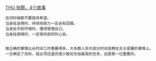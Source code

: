 [THU 张颢，4个故事](https://www.bilibili.com/video/av77340978/)  
```
任何时候都不要放弃希望。   
当身处逆境时，持续地努力一定会有回报。   
当身处平和环境时，懂得管理自己。   
当身处顺境时，一定保持良好的心态。   


做正确的事情比长时间工作重要得多。大多数人将大部分时间浪费在无关紧要的事情上。    
一旦确定了目标，就必须迅速完成少数优先级最高的任务，这是第一位重要的。
```
